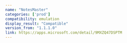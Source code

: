 ```yaml
---
name: "NotesMaster"
categories: ['prod']
compatibility: emulation
display_result: "Compatible"
version_from: "1.1.1.0"
link: https://apps.microsoft.com/detail/9MXZQ47DSPTM
---
```

